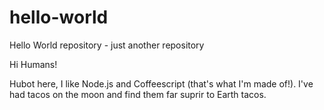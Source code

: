 # hello-world
Hello World repository - just another repository

Hi Humans!

Hubot here, I like Node.js and Coffeescript (that's what I'm made of!).
I've had tacos on the moon and find them far suprir to Earth tacos.
